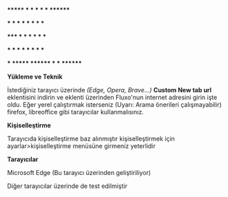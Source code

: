 **\*\*\*\*\*   \*        \*    \*    \*    \*    \*\*\*\*\*\***

**\*       \*        \*    \*     \*  \*     \*    \***

**\*\*\*     \*        \*    \*      \*       \*    \***

**\*       \*        \*    \*    \*   \*     \*    \***

**\*       \*\*\*\*\*    \*\*\*\*\*\*    \*    \*    \*\*\*\*\*\***







**Yükleme ve Teknik**

İstediğiniz tarayıcı üzerinde *(Edge, Opera, Brave…)* **Custom New tab url** eklentisini indirin ve eklenti üzerinden Fluxo'nun internet adresini girin işte oldu. Eğer yerel çalıştırmak isterseniz (Uyarı: Arama önerileri çalışmayabilir) firefox, libreoffice gibi tarayıcılar kullanmalısınız.



**Kişiselleştirme**

Tarayıcıda kişiselleştirme baz alınmıştır kişiselleştirmek için ayarlar>kişiselleştirme menüsüne girmeniz yeterlidir



**Tarayıcılar**

Microsoft Edge (Bu tarayıcı üzerinden geliştiriliyor)

Diğer tarayıcılar üzerinde de test edilmiştir
















